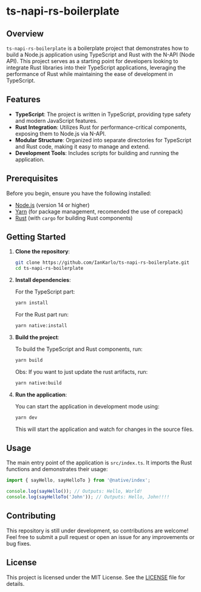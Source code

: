 # ts-napi-rs-boilerplate

## Overview

`ts-napi-rs-boilerplate` is a boilerplate project that demonstrates how to build a Node.js application using TypeScript and Rust with the N-API (Node API). This project serves as a starting point for developers looking to integrate Rust libraries into their TypeScript applications, leveraging the performance of Rust while maintaining the ease of development in TypeScript.

## Features

- **TypeScript**: The project is written in TypeScript, providing type safety and modern JavaScript features.
- **Rust Integration**: Utilizes Rust for performance-critical components, exposing them to Node.js via N-API.
- **Modular Structure**: Organized into separate directories for TypeScript and Rust code, making it easy to manage and extend.
- **Development Tools**: Includes scripts for building and running the application.

## Prerequisites

Before you begin, ensure you have the following installed:

- [Node.js](https://nodejs.org/) (version 14 or higher)
- [Yarn](https://yarnpkg.com/) (for package management, recomended the use of corepack)
- [Rust](https://www.rust-lang.org/) (with `cargo` for building Rust components)

## Getting Started

1. **Clone the repository**:

   ```bash
   git clone https://github.com/IanKarlo/ts-napi-rs-boilerplate.git
   cd ts-napi-rs-boilerplate
   ```

2. **Install dependencies**:

   For the TypeScript part:

   ```bash
   yarn install
   ```

   For the Rust part run:

   ```bash
   yarn native:install
   ```

3. **Build the project**:

   To build the TypeScript and Rust components, run:

   ```bash
   yarn build
   ```

   Obs: If you want to just update the rust artifacts, run:

   ```bash
   yarn native:build
   ```

4. **Run the application**:

   You can start the application in development mode using:

   ```bash
   yarn dev
   ```

   This will start the application and watch for changes in the source files.

## Usage

The main entry point of the application is `src/index.ts`. It imports the Rust functions and demonstrates their usage:

```typescript
import { sayHello, sayHelloTo } from '@native/index';

console.log(sayHello()); // Outputs: Hello, World!
console.log(sayHelloTo('John')); // Outputs: Hello, John!!!!
```

## Contributing

This repository is still under development, so contributions are welcome! Feel free to submit a pull request or open an issue for any improvements or bug fixes.

## License

This project is licensed under the MIT License. See the [LICENSE](LICENSE) file for details.
